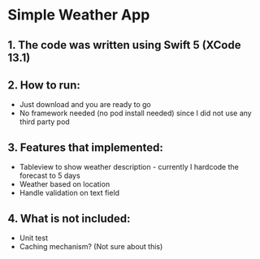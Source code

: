 # Simple Weather App

## 1. The code was written using Swift 5 (XCode 13.1)
## 2. How to run:
- Just download and you are ready to go 
- No framework needed (no pod install needed) since I did not use any third party pod
## 3. Features that implemented:
- Tableview to show weather description - currently I hardcode the forecast to 5 days
- Weather based on location
- Handle validation on text field
## 4. What is not included:
- Unit test
- Caching mechanism? (Not sure about this)

